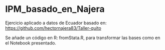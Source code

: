# IPM_basado_en_Najera

Ejercicio aplicado a datos de Ecuador basado en: https://github.com/hectornajera83/Taller-quito

Se añade un código en R: fromStata.R, para transformar las bases como en el Notebook presentado.
